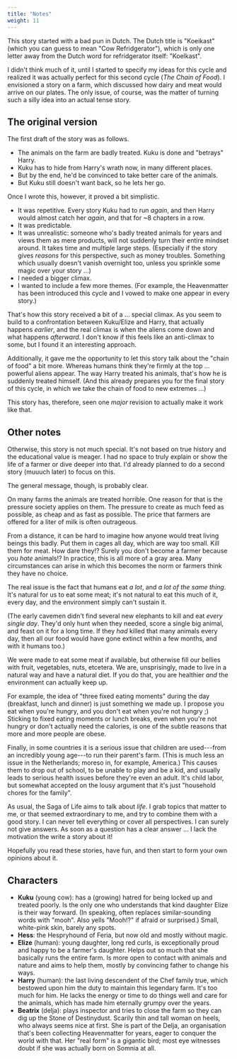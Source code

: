 ```yaml
---
title: "Notes"
weight: 11
---
```


This story started with a bad pun in Dutch. The Dutch title is "Koeikast" (which you can guess to mean "Cow Refridgerator"), which is only one letter away from the Dutch word for refridgerator itself: "Koelkast".

I didn't think much of it, until I started to specify my ideas for this cycle and realized it was actually perfect for this second cycle (_The Chain of Food_). I envisioned a story on a farm, which discussed how dairy and meat would arrive on our plates. The only issue, of course, was the matter of turning such a silly idea into an actual tense story.

## The original version

The first draft of the story was as follows.

* The animals on the farm are badly treated. Kuku is done and "betrays" Harry.
* Kuku has to hide from Harry's wrath now, in many different places.
* But by the end, he'd be convinced to take better care of the animals.
* But Kuku still doesn't want back, so he lets her go.

Once I wrote this, however, it proved a bit simplistic.

* It was repetitive. Every story Kuku had to run _again_, and then Harry would almost catch her _again_, and that for ~8 chapters in a row.
* It was predictable.
* It was unrealistic: someone who's badly treated animals for years and views them as mere products, will not suddenly turn their entire mindset around. It takes time and multiple large steps. (Especially if the story gives _reasons_ for this perspective, such as money troubles. Something which usually doesn't vanish overnight too, unless you sprinkle some magic over your story ...)
* I needed a bigger climax.
* I wanted to include a few more themes. (For example, the Heavenmatter has been introduced this cycle and I vowed to make one appear in every story.)

That's how this story received a bit of a ... special climax. As you seem to build to a confrontation between Kuku/Elize and Harry, that actually happens _earlier_, and the real climax is when the aliens come down and what happens _afterward_. I don't know if this feels like an anti-climax to some, but I found it an interesting approach.

Additionally, it gave me the opportunity to let this story talk about the "chain of food" a bit more. Whereas humans think they're firmly at the top ... powerful aliens appear. The way Harry treated his animals, that's how he is suddenly treated himself. (And this already prepares you for the final story of this cycle, in which we take the chain of food to new extremes ...)

This story has, therefore, seen one _major_ revision to actually make it work like that.

## Other notes

Otherwise, this story is not much special. It's not based on true history and the educational value is meager. I had no space to truly explain or show the life of a farmer or dive deeper into that. I'd already planned to do a second story (muuuch later) to focus on this.

The general message, though, is probably clear.

On many farms the animals are treated horrible. One reason for that is the pressure society applies on them. The pressure to create as much feed as possible, as cheap and as fast as possible. The price that farmers are offered for a liter of milk is often outrageous.

From a distance, it can be hard to imagine how anyone would treat living beings this badly. Put them in cages all day, which are way too small. Kill them for meat. How dare they!? Surely you don't become a farmer because you _hate_ animals!? In practice, this is all more of a gray area. Many circumstances can arise in which this becomes the norm or farmers think they have no choice.

The real issue is the fact that humans eat _a lot_, and _a lot of the same thing_. It's natural for us to eat some meat; it's not natural to eat this much of it, every day, and the environment simply can't sustain it.

(The early cavemen didn't find several new elephants to kill and eat _every single day_. They'd only hunt when they needed, score a single big animal, and feast on it for a long time. If they _had_ killed that many animals every day, then all our food would have gone extinct within a few months, and with it humans too.)

We were made to eat some meat if available, but otherwise fill our bellies with fruit, vegetables, nuts, etcetera. We are, unsprisingly, made to live in a natural way and have a natural diet. If you do that, you are healthier _and_ the environment can actually keep up.

For example, the idea of "three fixed eating moments" during the day (breakfast, lunch and dinner) is just something we made up. I propose you eat when you're hungry, and you don't eat when you're not hungry ;) Sticking to fixed eating moments or lunch breaks, even when you're not hungry or don't actually need the calories, is one of the subtle reasons that more and more people are obese.

Finally, in some countries it is a serious issue that children are used---from an incredibly young age---to run their parent's farm. (This is much less an issue in the Netherlands; moreso in, for example, America.) This causes them to drop out of school, to be unable to play and be a kid, and usually leads to serious health issues before they're even an adult. It's child labor, but somewhat accepted on the lousy argument that it's just "household chores for the family".

As usual, the Saga of Life aims to talk about _life_. I grab topics that matter to me, or that seemed extraordinary to me, and try to combine them with a good story. I can never tell everything or cover all perspectives. I can surely not give answers. As soon as a question has a clear answer ... I lack the motivation the write a story about it!

Hopefully you read these stories, have fun, and then start to form your own opinions about it.

## Characters

* **Kuku** (young cow): has a (growing) hatred for being locked up and treated poorly. Is the only one who understands that kind daughter Elize is their way forward. (In speaking, often replaces similar-sounding words with "mooh". Also yells "Mooh!?" if afraid or surprised.) Small, white-pink skin, barely any spots.
* **Hess**: the Hespryhound of Feria, but now old and mostly without magic.
* **Elize** (human): young daughter, long red curls, is exceptionally proud and happy to be a farmer's daughter. Helps out so much that she basically runs the entire farm. Is more open to contact with animals and nature and aims to help them, mostly by convincing father to change his ways.
* **Harry** (human): the last living descendent of the Chef family true, which bestowed upon him the duty to maintain this legendary farm. It's too much for him. He lacks the energy or time to do things well and care for the animals, which has made him eternally grumpy over the years.
* **Beatrix** (delja): plays inspector and tries to close the farm so they can dig up the Stone of Destinydust. Scarily thin and tall woman on heels, who always seems nice at first. She is part of the Delja, an organisation that's been collecting Heavenmatter for years, eager to conquer the world with that. Her "real form" is a gigantic bird; most eye witnesses doubt if she was actually born on Somnia at all.